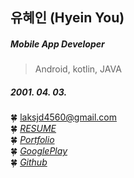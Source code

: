 ## 유혜인 (Hyein You)
##### Mobile App Developer
> Android, kotlin, JAVA
##### 2001. 04. 03.
🍀 laksjd4560@gmail.com </br>
🍀 <I>[RESUME](https://drive.google.com/file/d/1fReuutPjPLLejSb6U-TB_sb14YpNGSHT/view?usp=sharing)</I>  
🍀 <I>[Portfolio](https://oval-mile-bbb.notion.site/55ef9723a7d34b9bb4e11fc841e64e4d)</I>  
🍀 <I>[GooglePlay](https://play.google.com/store/apps/developer?id=youHI)</I> </br>
🍀 <I>[Github](https://github.com/YouHyein-hi)</I> 


<!--
**YouHyein-hi/YouHyein-hi** is a ✨ _special_ ✨ repository because its `README.md` (this file) appears on your GitHub profile.

Here are some ideas to get you started:

- 🔭 I’m currently working on ...
- 🌱 I’m currently learning ...
- 👯 I’m looking to collaborate on ...
- 🤔 I’m looking for help with ...
- 💬 Ask me about ...
- 📫 How to reach me: ...
- 😄 Pronouns: ...
- ⚡ Fun fact: ...
-->
